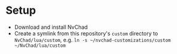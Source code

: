 # Setup

* Download and install NvChad
* Create a symlink from this repository's `custom` directory to `NvChad/lua/custom`, e.g. `ln -s ~/nvchad-customizations/custom ~/NvChad/lua/custom`
